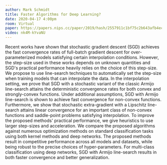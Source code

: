 ```yaml
---
author: Mark Schmidt
title: Faster Algorithms for Deep Learning?
date: 2020-04-17 4:00pm
room: Virtual
paper: https://papers.nips.cc/paper/2019/hash/2557911c1bf75c2b643afb4ecbfc8ec2-Abstract.html
video: nk4M-kYvaNU
---
```


Recent works have shown that stochastic gradient descent (SGD) achieves the fast convergence rates of full-batch gradient descent for over-parameterized models satisfying certain interpolation conditions. However, the step-size used in these works depends on unknown quantities and SGD's practical performance heavily relies on the choice of this step-size. We propose to use line-search techniques to automatically set the step-size when training models that can interpolate the data. In the interpolation setting, we prove that SGD with a stochastic variant of the classic Armijo line-search attains the deterministic convergence rates for both convex and strongly-convex functions. Under additional assumptions, SGD with Armijo line-search is shown to achieve fast convergence for non-convex functions. Furthermore, we show that stochastic extra-gradient with a Lipschitz line-search attains linear convergence for an important class of non-convex functions and saddle-point problems satisfying interpolation. To improve the proposed methods' practical performance, we give heuristics to use larger step-sizes and acceleration. We compare the proposed algorithms against numerous optimization methods on standard classification tasks using both kernel methods and deep networks. The proposed methods result in competitive performance across all models and datasets, while being robust to the precise choices of hyper-parameters. For multi-class classification using deep networks, SGD with Armijo line-search results in both faster convergence and better generalization.
